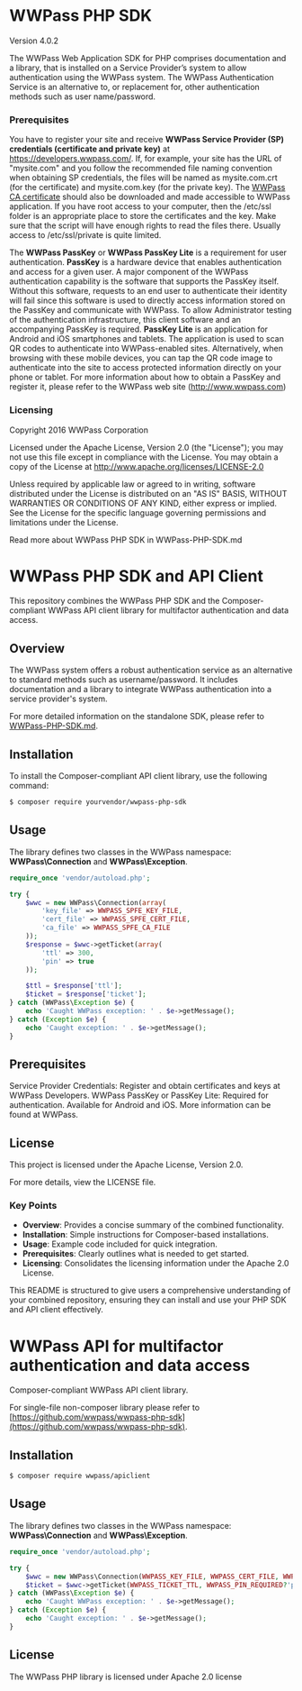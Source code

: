 # WWPass PHP SDK
Version 4.0.2

The WWPass Web Application SDK for PHP comprises documentation and a library,  that is installed on a Service Provider’s system to allow authentication using the WWPass system. The WWPass Authentication Service is an alternative to, or replacement for, other authentication methods such as user name/password.

### Prerequisites
You have to register your site and receive **WWPass Service Provider (SP) credentials (certificate and private key)** at <https://developers.wwpass.com/>. If, for example, your site has the URL of "mysite.com" and you follow the recommended file naming convention when obtaining SP credentials, the files will be named as mysite.com.crt (for the certificate) and mysite.com.key (for the private key). The [WWPass CA certificate](https://developers.wwpass.com/downloads/wwpass.ca) should also be downloaded and made accessible to WWPass application. If you have root access to your computer, then the /etc/ssl folder is an appropriate place to store the certificates and the key.  Make sure that the script will have enough rights to read the files there. Usually access to /etc/ssl/private is quite limited.

The **WWPass PassKey** or **WWPass PassKey Lite** is a requirement for user authentication. 
**PassKey** is a hardware device that enables authentication and access for a given user.  A major component of the WWPass authentication capability is the software that supports the PassKey itself. Without this software, requests to an end user to authenticate their identity will fail since this software is used to directly access information stored on the PassKey and communicate with WWPass. To allow Administrator testing of the authentication infrastructure, this client software and an accompanying PassKey is required. 
**PassKey Lite** is an application for Android and iOS smartphones and tablets. The application is used to scan QR codes to authenticate into WWPass-enabled sites. Alternatively, when browsing with these mobile devices, you can tap the QR code image to authenticate into the site to access protected information directly on your phone or tablet. 
For more information about how to obtain a PassKey and register it, please refer to the WWPass web site (<http://www.wwpass.com>)  

### Licensing
Copyright 2016 WWPass Corporation

Licensed under the Apache License, Version 2.0 (the "License");
you may not use this file except in compliance with the License.
You may obtain a copy of the License at
<http://www.apache.org/licenses/LICENSE-2.0>

Unless required by applicable law or agreed to in writing, software
distributed under the License is distributed on an "AS IS" BASIS,
WITHOUT WARRANTIES OR CONDITIONS OF ANY KIND, either express or implied.
See the License for the specific language governing permissions and
limitations under the License.

Read more about WWPass PHP SDK in WWPass-PHP-SDK.md



# WWPass PHP SDK and API Client

This repository combines the WWPass PHP SDK and the Composer-compliant WWPass API client library for multifactor authentication and data access.

## Overview

The WWPass system offers a robust authentication service as an alternative to standard methods such as username/password. It includes documentation and a library to integrate WWPass authentication into a service provider's system.

For more detailed information on the standalone SDK, please refer to [WWPass-PHP-SDK.md](WWPass-PHP-SDK.md).

## Installation

To install the Composer-compliant API client library, use the following command:

```bash
$ composer require yourvendor/wwpass-php-sdk
```

## Usage

The library defines two classes in the WWPass namespace: **WWPass\Connection** and **WWPass\Exception**.

```php
require_once 'vendor/autoload.php';

try {
    $wwc = new WWPass\Connection(array(
        'key_file' => WWPASS_SPFE_KEY_FILE,
        'cert_file' => WWPASS_SPFE_CERT_FILE,
        'ca_file' => WWPASS_SPFE_CA_FILE
    ));
    $response = $wwc->getTicket(array(
        'ttl' => 300,
        'pin' => true
    ));

    $ttl = $response['ttl'];
    $ticket = $response['ticket'];
} catch (WWPass\Exception $e) {
    echo 'Caught WWPass exception: ' . $e->getMessage();
} catch (Exception $e) {
    echo 'Caught exception: ' . $e->getMessage();
}
```

## Prerequisites

Service Provider Credentials: Register and obtain certificates and keys at WWPass Developers.
WWPass PassKey or PassKey Lite: Required for authentication. Available for Android and iOS. More information can be found at WWPass.

## License
This project is licensed under the Apache License, Version 2.0.

For more details, view the LICENSE file.


### Key Points

- **Overview**: Provides a concise summary of the combined functionality.
- **Installation**: Simple instructions for Composer-based installations.
- **Usage**: Example code included for quick integration.
- **Prerequisites**: Clearly outlines what is needed to get started.
- **Licensing**: Consolidates the licensing information under the Apache 2.0 License.

This README is structured to give users a comprehensive understanding of your combined repository, ensuring they can install and use your PHP SDK and API client effectively.

# WWPass API for multifactor authentication and data access

Composer-compliant WWPass API client library.

For single-file non-composer library please refer to [https://github.com/wwpass/wwpass-php-sdk](https://github.com/wwpass/wwpass-php-sdk).

## Installation

```bash
$ composer require wwpass/apiclient
```

## Usage

The library defines two classes in the WWPass namespace: **WWPass\Connection** and **WWPass\Exception**.

```php
require_once 'vendor/autoload.php';

try {
    $wwc = new WWPass\Connection(WWPASS_KEY_FILE, WWPASS_CERT_FILE, WWPASS_CA_FILE);
    $ticket = $wwc->getTicket(WWPASS_TICKET_TTL, WWPASS_PIN_REQUIRED?'p':'');
} catch (WWPass\Exception $e) {
    echo 'Caught WWPass exception: ' . $e->getMessage();
} catch (Exception $e) {
    echo 'Caught exception: ' . $e->getMessage();
}
```

## License

The WWPass PHP library is licensed under Apache 2.0 license